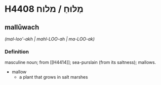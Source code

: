 # H4408 מַלּוּחַ / מלוח

## mallûwach

_(mal-loo'-akh | mahl-LOO-ah | ma-LOO-ak)_

### Definition

masculine noun; from [[H4414]]; sea-purslain (from its saltness); mallows.

- mallow
    - a plant that grows in salt marshes
